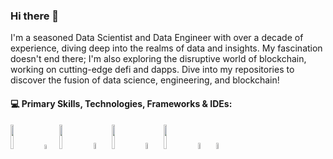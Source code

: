 ### Hi there 👋 

I'm a seasoned Data Scientist and Data Engineer with over a decade of experience, diving deep into the realms of data and insights. My fascination doesn't end there; I'm also exploring the disruptive world of blockchain, working on cutting-edge defi and dapps. Dive into my repositories to discover the fusion of data science, engineering, and blockchain!

#### :computer: Primary Skills, Technologies, Frameworks & IDEs: 
<p>
  
<code><img width="10%" src="https://www.vectorlogo.zone/logos/python/python-ar21.svg"></code> 
<code><img width="4%" src="https://github.com/padmanabhan-rajendrakumar/padmanabhan-rajendrakumar/blob/main/logos/jupyter-seeklogo.com.svg"></code>
<code><img width="10%" src="https://www.vectorlogo.zone/logos/tensorflow/tensorflow-ar21.svg"></code>
<code><img width="5%" src="https://www.vectorlogo.zone/logos/r-project/r-project-icon.svg"></code>
<code><img width="10%" src="https://www.vectorlogo.zone/logos/mongodb/mongodb-ar21.svg"></code>
<code><img width="5%" src="https://github.com/padmanabhan-rajendrakumar/padmanabhan-rajendrakumar/blob/main/logos/google-cloud-seeklogo.com.svg"></code>
<code><img width="10%" src="https://www.vectorlogo.zone/logos/git-scm/git-scm-ar21.svg"></code>
<code><img width="5%" src="https://github.com/uiwjs/file-icons/blob/master/icon/solidity.svg"></code>
<code><img width="5%" src="https://cdn.jsdelivr.net/gh/devicons/devicon/icons/javascript/javascript-plain.svg"></code>
</p>
